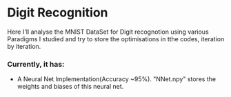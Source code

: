 # Digit Recognition
Here I'll analyse the MNIST DataSet for Digit recognotion using various Paradigms I studied and try to store the optimisations in tthe codes, iteration by iteration.
### Currently, it has:
- A Neural Net Implementation(Accuracy ~95%). "NNet.npy" stores the weights and biases of this neural net.
